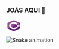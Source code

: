### JOÁS AQUI 👋

<img align="center" alt="Joas-Csharp" height="30" width="40" src="https://raw.githubusercontent.com/devicons/devicon/master/icons/csharp/csharp-original.svg">

![Snake animation](https://github.com/joasrs01/joasrs01/blob/output/github-contribution-grid-snake.svg)
